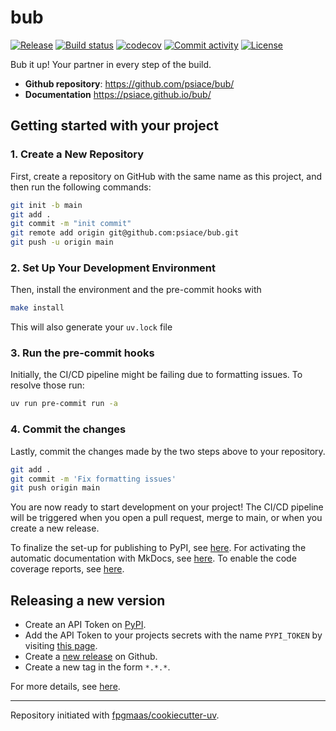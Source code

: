 # bub

[![Release](https://img.shields.io/github/v/release/psiace/bub)](https://img.shields.io/github/v/release/psiace/bub)
[![Build status](https://img.shields.io/github/actions/workflow/status/psiace/bub/main.yml?branch=main)](https://github.com/psiace/bub/actions/workflows/main.yml?query=branch%3Amain)
[![codecov](https://codecov.io/gh/psiace/bub/branch/main/graph/badge.svg)](https://codecov.io/gh/psiace/bub)
[![Commit activity](https://img.shields.io/github/commit-activity/m/psiace/bub)](https://img.shields.io/github/commit-activity/m/psiace/bub)
[![License](https://img.shields.io/github/license/psiace/bub)](https://img.shields.io/github/license/psiace/bub)

Bub it up! Your partner in every step of the build.

- **Github repository**: <https://github.com/psiace/bub/>
- **Documentation** <https://psiace.github.io/bub/>

## Getting started with your project

### 1. Create a New Repository

First, create a repository on GitHub with the same name as this project, and then run the following commands:

```bash
git init -b main
git add .
git commit -m "init commit"
git remote add origin git@github.com:psiace/bub.git
git push -u origin main
```

### 2. Set Up Your Development Environment

Then, install the environment and the pre-commit hooks with

```bash
make install
```

This will also generate your `uv.lock` file

### 3. Run the pre-commit hooks

Initially, the CI/CD pipeline might be failing due to formatting issues. To resolve those run:

```bash
uv run pre-commit run -a
```

### 4. Commit the changes

Lastly, commit the changes made by the two steps above to your repository.

```bash
git add .
git commit -m 'Fix formatting issues'
git push origin main
```

You are now ready to start development on your project!
The CI/CD pipeline will be triggered when you open a pull request, merge to main, or when you create a new release.

To finalize the set-up for publishing to PyPI, see [here](https://fpgmaas.github.io/cookiecutter-uv/features/publishing/#set-up-for-pypi).
For activating the automatic documentation with MkDocs, see [here](https://fpgmaas.github.io/cookiecutter-uv/features/mkdocs/#enabling-the-documentation-on-github).
To enable the code coverage reports, see [here](https://fpgmaas.github.io/cookiecutter-uv/features/codecov/).

## Releasing a new version

- Create an API Token on [PyPI](https://pypi.org/).
- Add the API Token to your projects secrets with the name `PYPI_TOKEN` by visiting [this page](https://github.com/psiace/bub/settings/secrets/actions/new).
- Create a [new release](https://github.com/psiace/bub/releases/new) on Github.
- Create a new tag in the form `*.*.*`.

For more details, see [here](https://fpgmaas.github.io/cookiecutter-uv/features/cicd/#how-to-trigger-a-release).

---

Repository initiated with [fpgmaas/cookiecutter-uv](https://github.com/fpgmaas/cookiecutter-uv).

